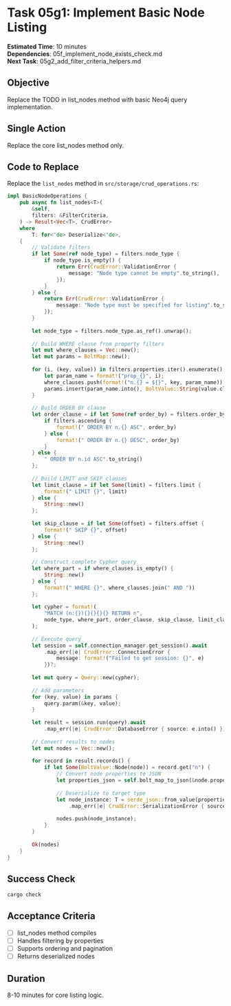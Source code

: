 # Task 05g1: Implement Basic Node Listing

**Estimated Time**: 10 minutes  
**Dependencies**: 05f_implement_node_exists_check.md  
**Next Task**: 05g2_add_filter_criteria_helpers.md  

## Objective
Replace the TODO in list_nodes method with basic Neo4j query implementation.

## Single Action
Replace the core list_nodes method only.

## Code to Replace
Replace the `list_nodes` method in `src/storage/crud_operations.rs`:
```rust
impl BasicNodeOperations {
    pub async fn list_nodes<T>(
        &self,
        filters: &FilterCriteria,
    ) -> Result<Vec<T>, CrudError>
    where
        T: for<'de> Deserialize<'de>,
    {
        // Validate filters
        if let Some(ref node_type) = filters.node_type {
            if node_type.is_empty() {
                return Err(CrudError::ValidationError {
                    message: "Node type cannot be empty".to_string(),
                });
            }
        } else {
            return Err(CrudError::ValidationError {
                message: "Node type must be specified for listing".to_string(),
            });
        }
        
        let node_type = filters.node_type.as_ref().unwrap();
        
        // Build WHERE clause from property filters
        let mut where_clauses = Vec::new();
        let mut params = BoltMap::new();
        
        for (i, (key, value)) in filters.properties.iter().enumerate() {
            let param_name = format!("prop_{}", i);
            where_clauses.push(format!("n.{} = ${}", key, param_name));
            params.insert(param_name.into(), BoltValue::String(value.clone().into()));
        }
        
        // Build ORDER BY clause
        let order_clause = if let Some(ref order_by) = filters.order_by {
            if filters.ascending {
                format!(" ORDER BY n.{} ASC", order_by)
            } else {
                format!(" ORDER BY n.{} DESC", order_by)
            }
        } else {
            " ORDER BY n.id ASC".to_string()
        };
        
        // Build LIMIT and SKIP clauses
        let limit_clause = if let Some(limit) = filters.limit {
            format!(" LIMIT {}", limit)
        } else {
            String::new()
        };
        
        let skip_clause = if let Some(offset) = filters.offset {
            format!(" SKIP {}", offset)
        } else {
            String::new()
        };
        
        // Construct complete Cypher query
        let where_part = if where_clauses.is_empty() {
            String::new()
        } else {
            format!(" WHERE {}", where_clauses.join(" AND "))
        };
        
        let cypher = format!(
            "MATCH (n:{}){}{}{}{} RETURN n",
            node_type, where_part, order_clause, skip_clause, limit_clause
        );
        
        // Execute query
        let session = self.connection_manager.get_session().await
            .map_err(|e| CrudError::ConnectionError { 
                message: format!("Failed to get session: {}", e) 
            })?;
        
        let mut query = Query::new(cypher);
        
        // Add parameters
        for (key, value) in params {
            query.param(&key, value);
        }
        
        let result = session.run(query).await
            .map_err(|e| CrudError::DatabaseError { source: e.into() })?;
        
        // Convert results to nodes
        let mut nodes = Vec::new();
        
        for record in result.records() {
            if let Some(BoltValue::Node(node)) = record.get("n") {
                // Convert node properties to JSON
                let properties_json = self.bolt_map_to_json(&node.properties())?;
                
                // Deserialize to target type
                let node_instance: T = serde_json::from_value(properties_json)
                    .map_err(|e| CrudError::SerializationError { source: e })?;
                
                nodes.push(node_instance);
            }
        }
        
        Ok(nodes)
    }
}
```

## Success Check
```bash
cargo check
```

## Acceptance Criteria
- [ ] list_nodes method compiles
- [ ] Handles filtering by properties
- [ ] Supports ordering and pagination
- [ ] Returns deserialized nodes

## Duration
8-10 minutes for core listing logic.